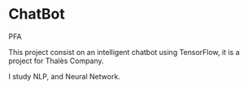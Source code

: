 # ChatBot
PFA

This project consist on an intelligent chatbot using TensorFlow, it is a project for Thalès Company.

I study NLP, and Neural Network.
